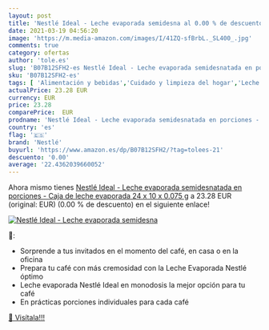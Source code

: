 ```yaml
---
layout: post
title: 'Nestlé Ideal - Leche evaporada semidesna al 0.00 % de descuento'
date: 2021-03-19 04:56:20
image: 'https://m.media-amazon.com/images/I/41ZQ-sfBrbL._SL400_.jpg'
comments: true
category: ofertas
author: 'tole.es'
slug: 'B07B12SFH2-es Nestlé Ideal - Leche evaporada semidesnatada en porciones...'
sku: 'B07B12SFH2-es'
tags: [ 'Alimentación y bebidas','Cuidado y limpieza del hogar','Leche condensada y en polvo','Leche evaporada','Productos de limpieza para el hogar','Productos para cocina y repostería','Salud y cuidado personal','nestlé', ]
actualPrice: 23.28 EUR
currency: EUR
price: 23.28
comparePrice:  EUR
prodname: 'Nestlé Ideal - Leche evaporada semidesnatada en porciones - Caja de leche evaporada 24 x 10 x 0.075 g'
country: 'es'
flag: '🇪🇸'
brand: 'Nestlé'
buyurl: 'https://www.amazon.es/dp/B07B12SFH2/?tag=tolees-21'
descuento: '0.00'
average: '22.4362039660052'
---
```


Ahora mismo tienes [Nestlé Ideal - Leche evaporada semidesnatada en porciones - Caja de leche evaporada 24 x 10 x 0.075 g](https://www.amazon.es/dp/B07B12SFH2/?tag=tolees-21) a 23.28 EUR (original:  EUR) (0.00 %  de descuento) en el siguiente enlace!

[![Nestlé Ideal - Leche evaporada semidesna](https://m.media-amazon.com/images/I/41ZQ-sfBrbL._SL400_.jpg)](https://www.amazon.es/dp/B07B12SFH2/?tag=tolees-21)

🔎:

- Sorprende a tus invitados en el momento del café, en casa o en la oficina
- Prepara tu café con más cremosidad con la Leche Evaporada Nestlé óptimo
- Leche evaporada Nestlé Ideal en monodosis la mejor opción para tu café
- En prácticas porciones individuales para cada café

[🛒 Visítala!!!](https://www.amazon.es/dp/B07B12SFH2/?tag=tolees-21)
